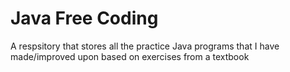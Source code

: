 # Java Free Coding
 A respsitory that stores all the practice Java programs that I have made/improved upon based on exercises from a textbook

